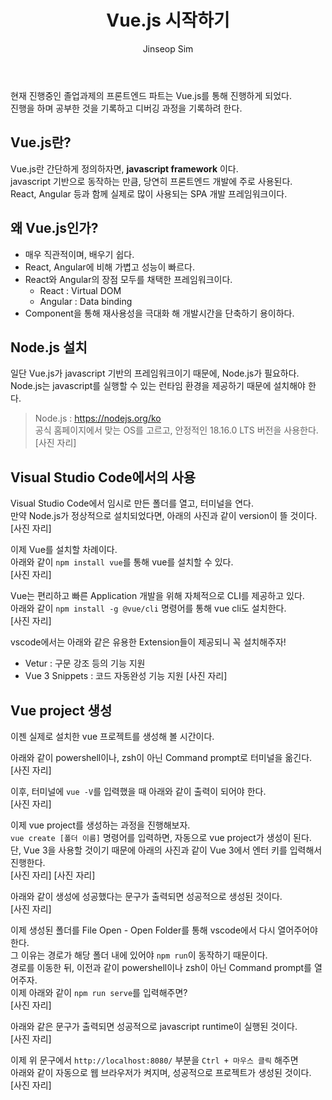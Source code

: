 ﻿---
layout: post
title: "Vue.js 시작하기"
categories: frontend
tags: [nodejs, vuejs]
author:
  - Jinseop Sim
toc: true
---
현재 진행중인 졸업과제의 프론트엔드 파트는 Vue.js를 통해 진행하게 되었다.  
진행을 하며 공부한 것을 기록하고 디버깅 과정을 기록하려 한다.  

## Vue.js란?
Vue.js란 간단하게 정의하자면, __javascript framework__ 이다.  
javascript 기반으로 동작하는 만큼, 당연히 프론트엔드 개발에 주로 사용된다.  
React, Angular 등과 함께 실제로 많이 사용되는 SPA 개발 프레임워크이다.  

## 왜 Vue.js인가?
- 매우 직관적이며, 배우기 쉽다.
- React, Angular에 비해 가볍고 성능이 빠르다.
- React와 Angular의 장점 모두를 채택한 프레임워크이다.
	- React : Virtual DOM
	- Angular : Data binding
- Component을 통해 재사용성을 극대화 해 개발시간을 단축하기 용이하다.

## Node.js 설치
일단 Vue.js가 javascript 기반의 프레임워크이기 때문에, Node.js가 필요하다.  
Node.js는 javascript를 실행할 수 있는 런타임 환경을 제공하기 때문에 설치해야 한다.  

> Node.js : https://nodejs.org/ko  
공식 홈페이지에서 맞는 OS를 고르고, 안정적인 18.16.0 LTS 버전을 사용한다.  
[사진 자리]

## Visual Studio Code에서의 사용
Visual Studio Code에서 임시로 만든 폴더를 열고, 터미널을 연다.  
만약 Node.js가 정상적으로 설치되었다면, 아래의 사진과 같이 version이 뜰 것이다.  
[사진 자리]

이제 Vue를 설치할 차례이다.  
아래와 같이 ```npm install vue```를 통해 vue를 설치할 수 있다.  
[사진 자리]

Vue는 편리하고 빠른 Application 개발을 위해 자체적으로 CLI를 제공하고 있다.  
아래와 같이 ```npm install -g @vue/cli``` 명령어를 통해 vue cli도 설치한다.  
[사진 자리]

vscode에서는 아래와 같은 유용한 Extension들이 제공되니 꼭 설치해주자!  
- Vetur : 구문 강조 등의 기능 지원
- Vue 3 Snippets : 코드 자동완성 기능 지원
[사진 자리]

## Vue project 생성
이젠 실제로 설치한 vue 프로젝트를 생성해 볼 시간이다.  

아래와 같이 powershell이나, zsh이 아닌 Command prompt로 터미널을 옮긴다.  
[사진 자리]

이후, 터미널에 ```vue -V```를 입력했을 때 아래와 같이 출력이 되어야 한다.  
[사진 자리]

이제 vue project를 생성하는 과정을 진행해보자.  
```vue create [폴더 이름]``` 명령어를 입력하면, 자동으로 vue project가 생성이 된다.  
단, Vue 3을 사용할 것이기 때문에 아래의 사진과 같이 Vue 3에서 엔터 키를 입력해서 진행한다.  
[사진 자리]
[사진 자리]

아래와 같이 생성에 성공했다는 문구가 출력되면 성공적으로 생성된 것이다.  
[사진 자리]

이제 생성된 폴더를 File Open - Open Folder를 통해 vscode에서 다시 열어주어야 한다.  
그 이유는 경로가 해당 폴더 내에 있어야 ```npm run```이 동작하기 때문이다.  
경로를 이동한 뒤, 이전과 같이 powershell이나 zsh이 아닌 Command prompt를 열어주자.  
이제 아래와 같이 ```npm run serve```를 입력해주면?   
[사진 자리]  

아래와 같은 문구가 출력되면 성공적으로 javascript runtime이 실행된 것이다.  
[사진 자리]

이제 위 문구에서 ```http://localhost:8080/``` 부분을 ```Ctrl + 마우스 클릭``` 해주면  
아래와 같이 자동으로 웹 브라우저가 켜지며, 성공적으로 프로젝트가 생성된 것이다.  
[사진 자리]